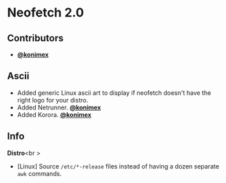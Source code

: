 # Neofetch 2.0



## Contributors

- **[@konimex](https://github.com/konimex)**


## Ascii

- Added generic Linux ascii art to display if neofetch doesn't have the right logo for your distro.
- Added Netrunner. **[@konimex](https://github.com/konimex)**
- Added Korora. **[@konimex](https://github.com/konimex)**


## Info

**Distro**<br \>

- [Linux] Source `/etc/*-release` files instead of having a dozen separate `awk` commands.
